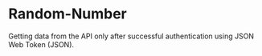 # Random-Number
Getting data from the API only after successful authentication using JSON Web Token (JSON).
